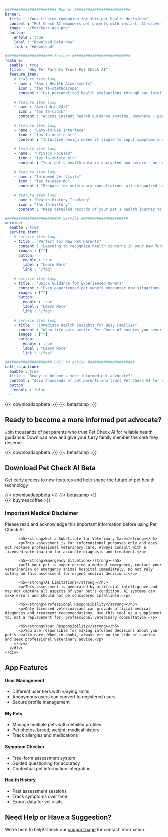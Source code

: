 ```yaml
---
####################### Banner #########################
banner:
  title : "Your trusted companion for <br> pet health decisions"
  content : "Pet Check AI empowers pet parents with instant, AI-driven health assessments when you're concerned about your furry family member. Whether it's 3 AM and your cat is acting strange, or you're unsure if that new behavior warrants a vet visit, Pet Check AI is here to help."
  image : "/PetCheck-Web.png"
  button:
    enable : true
    label : "Download Beta Now"
    link : "#download"

##################### Feature ##########################
feature:
  enable : true
  title : "Why Pet Parents Trust Pet Check AI"
  feature_item:
    # feature item loop
    - name : "Smart Health Assessments"
      icon : "fas fa-stethoscope"
      content : "Get personalized health evaluations through our intelligent symptom checker, powered by veterinary expertise and advanced AI"
      
    # feature item loop
    - name : "Available 24/7"
      icon : "fas fa-clock"
      content : "Access instant health guidance anytime, anywhere - perfect for those late-night concerns about your pet"
      
    # feature item loop
    - name : "Easy-to-Use Interface"
      icon : "fas fa-mobile-alt"
      content : "Intuitive design makes it simple to input symptoms and get clear, actionable health insights"
      
    # feature item loop
    - name : "Privacy Focused"
      icon : "fas fa-shield-alt"
      content : "Your pet's health data is encrypted and secure - we never share personal information"
      
    # feature item loop
    - name : "Informed Vet Visits"
      icon : "fas fa-user-md"
      content : "Prepare for veterinary consultations with organized health information and symptom tracking"
      
    # feature item loop
    - name : "Health History Tracking"
      icon : "fas fa-history"
      content : "Keep detailed records of your pet's health journey to spot patterns and track improvements"

######################### Service #####################
service:
  enable : true
  service_item:
    # service item loop
    - title : "Perfect for New Pet Parents"
      content : "Learning to recognize health concerns in your new furry family member? Pet Check AI helps you understand what's normal and what needs attention, building your confidence as a pet parent."
      images : [""]
      button:
        enable : true
        label : "Learn More"
        link : "/faq"
        
    # service item loop
    - title : "Quick Guidance for Experienced Owners"
      content : "Even experienced pet owners encounter new situations. Get instant, reliable guidance on unusual symptoms and behaviors to make informed decisions about your pet's care."
      images : [""]
      button:
        enable : true
        label : "Learn More"
        link : "/faq"
        
    # service item loop
    - title : "Immediate Health Insights for Busy Families"
      content : "When life gets hectic, Pet Check AI ensures you never miss important health signals. Get quick assessments that help you prioritize your pet's needs in your busy schedule."
      images : [""]
      button:
        enable : true
        label : "Learn More"
        link : "/faq"

##################### Call to action #####################
call_to_action:
  enable : true
  title : "Ready to become a more informed pet advocate?"
  content : "Join thousands of pet parents who trust Pet Check AI for reliable health guidance. Download now and give your furry family member the care they deserve."
  button:
    enable : false
---
```


<!-- Banner Download Section -->
<div class="text-center mt-4">
  <div class="d-flex justify-content-center align-items-center gap-3 mb-4 flex-wrap">
    {{< downloadappbeta >}}
    {{< betastamp >}}
  </div>
</div>

<!-- Call to Action Download Section -->
<div class="container my-5">
  <div class="row justify-content-center text-center">
    <div class="col-lg-8">
      <h2 class="mb-4">Ready to become a more informed pet advocate?</h2>
      <p class="lead mb-4">Join thousands of pet parents who trust Pet Check AI for reliable health guidance. Download now and give your furry family member the care they deserve.</p>
      <div class="d-flex justify-content-center align-items-center gap-3 mb-4 flex-wrap">
        {{< downloadappbeta >}}
        {{< betastamp >}}
      </div>
    </div>
  </div>
</div>

<div id="download" class="text-center my-5">
  <h2>Download Pet Check AI Beta</h2>
  <p class="lead">Get early access to new features and help shape the future of pet health technology</p>
  <div class="d-flex justify-content-center align-items-center gap-3 mb-4">
    {{< downloadappbeta >}}
    {{< betastamp >}}
  </div>
  
  <div class="mt-4">
    {{< buymeacoffee >}}
  </div>
</div>

<div class="container my-5">
  <div class="row">
    <div class="col-lg-8 mx-auto">
      <div class="card border-warning">
        <div class="card-header bg-warning text-dark">
          <h3 class="mb-0"><i class="fas fa-exclamation-triangle"></i> Important Medical Disclaimer</h3>
        </div>
        <div class="card-body">
          <p class="lead">Please read and acknowledge this important information before using Pet Check AI.</p>
          
          <h5><strong>Not a Substitute for Veterinary Care</strong></h5>
          <p>This assessment is for informational purposes only and does not replace professional veterinary care. Always consult with a licensed veterinarian for accurate diagnosis and treatment.</p>
          
          <h5><strong>Emergency Situations</strong></h5>
          <p>If your pet is experiencing a medical emergency, contact your veterinarian or emergency animal hospital immediately. Do not rely solely on this assessment for urgent medical decisions.</p>
          
          <h5><strong>AI Limitations</strong></h5>
          <p>This assessment is generated by artificial intelligence and may not capture all aspects of your pet's condition. AI systems can make errors and should not be considered infallible.</p>
          
          <h5><strong>Professional Responsibility</strong></h5>
          <p>Only licensed veterinarians can provide official medical diagnoses and treatment recommendations. Use this tool as a supplement to, not a replacement for, professional veterinary consultation.</p>
          
          <h5><strong>Your Responsibility</strong></h5>
          <p>You are responsible for making informed decisions about your pet's health care. When in doubt, always err on the side of caution and seek professional veterinary advice.</p>
        </div>
      </div>
    </div>
  </div>
</div>

<div class="container my-5">
  <h2 class="text-center mb-4">App Features</h2>
  <div class="row">
    <div class="col-md-6">
      <h4><i class="fas fa-users"></i> User Management</h4>
      <ul class="list-unstyled">
        <li><i class="fas fa-check text-success"></i> Different user tiers with varying limits</li>
        <li><i class="fas fa-check text-success"></i> Anonymous users can convert to registered users</li>
        <li><i class="fas fa-check text-success"></i> Secure profile management</li>
      </ul>
    </div>
    <div class="col-md-6">
      <h4><i class="fas fa-paw"></i> My Pets</h4>
      <ul class="list-unstyled">
        <li><i class="fas fa-check text-success"></i> Manage multiple pets with detailed profiles</li>
        <li><i class="fas fa-check text-success"></i> Pet photos, breed, weight, medical history</li>
        <li><i class="fas fa-check text-success"></i> Track allergies and medications</li>
      </ul>
    </div>
  </div>
  <div class="row mt-4">
    <div class="col-md-6">
      <h4><i class="fas fa-search"></i> Symptom Checker</h4>
      <ul class="list-unstyled">
        <li><i class="fas fa-check text-success"></i> Free-form assessment system</li>
        <li><i class="fas fa-check text-success"></i> Guided questioning for accuracy</li>
        <li><i class="fas fa-check text-success"></i> Contextual pet information integration</li>
      </ul>
    </div>
    <div class="col-md-6">
      <h4><i class="fas fa-history"></i> Health History</h4>
      <ul class="list-unstyled">
        <li><i class="fas fa-check text-success"></i> Past assessment sessions</li>
        <li><i class="fas fa-check text-success"></i> Track symptoms over time</li>
        <li><i class="fas fa-check text-success"></i> Export data for vet visits</li>
      </ul>
    </div>
  </div>
</div>

<div class="container my-5 text-center">
  <h2>Need Help or Have a Suggestion?</h2>
  <p class="lead">We're here to help! Check our <a href="/support" class="text-decoration-none">support page</a> for contact information.</p>
</div>

